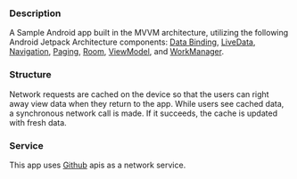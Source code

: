 ### Description
A Sample Android app built in the MVVM architecture, utilizing the following Android Jetpack 
Architecture components: 
[Data Binding](https://developer.android.com/topic/libraries/data-binding),
[LiveData](https://developer.android.com/topic/libraries/architecture/livedata),
[Navigation](https://developer.android.com/topic/libraries/architecture/navigation.html), 
[Paging](https://developer.android.com/topic/libraries/architecture/paging/),
[Room](https://developer.android.com/topic/libraries/architecture/room),
[ViewModel](https://developer.android.com/topic/libraries/architecture/viewmodel), and 
[WorkManager](https://developer.android.com/topic/libraries/architecture/workmanager).

### Structure
Network requests are cached on the device so that the users can right away view data when they
return to the app. While users see cached data, a synchronous network call is made. If it
succeeds, the cache is updated with fresh data. 

### Service
This app uses [Github](https://developer.github.com/v3/) apis as a network service.
